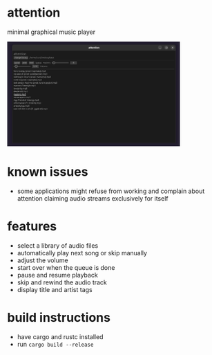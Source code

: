 # attention
minimal graphical music player

<img src="screenshots/image.png" width="400">

# known issues
- some applications might refuse from working and complain about attention claiming audio streams exclusively for itself

# features
- select a library of audio files
- automatically play next song or skip manually
- adjust the volume
- start over when the queue is done
- pause and resume playback
- skip and rewind the audio track
- display title and artist tags

# build instructions
- have cargo and rustc installed
- run `cargo build --release`
